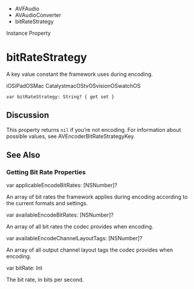 

- AVFAudio
- AVAudioConverter
-  bitRateStrategy 

Instance Property

# bitRateStrategy

A key value constant the framework uses during encoding.

iOSiPadOSMac CatalystmacOStvOSvisionOSwatchOS

``` source
var bitRateStrategy: String? { get set }
```

## Discussion

This property returns `nil` if you’re not encoding. For information about possible values, see AVEncoderBitRateStrategyKey.

## See Also

### Getting Bit Rate Properties

var applicableEncodeBitRates: [NSNumber]?

An array of bit rates the framework applies during encoding according to the current formats and settings.

var availableEncodeBitRates: [NSNumber]?

An array of all bit rates the codec provides when encoding.

var availableEncodeChannelLayoutTags: [NSNumber]?

An array of all output channel layout tags the codec provides when encoding.

var bitRate: Int

The bit rate, in bits per second.

